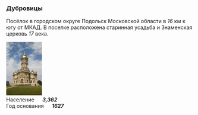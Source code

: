 <!--2022-04-20 00:48:11-->
### Дубровицы
Посёлок в городском округе Подольск Московской области в *16* км к югу от МКАД. 
В поселке расположена старинная усадьба и Знаменская церковь *17* века.  

<img src="./dubrovitsy.jpg" width="96px"><br>
Население &emsp; ***3,362*** &emsp;<br>
Год&nbsp;основания &emsp; ***1627***